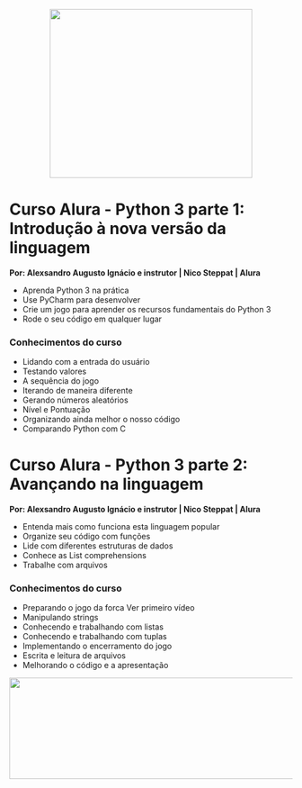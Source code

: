 <p align="center">
  <img width="360" height="300" src="https://github.com/alexaugusto23/python_alura/blob/master/img/gifpython.gif">
</p>


# Curso Alura - Python 3 parte 1: Introdução à nova versão da linguagem
__Por: Alexsandro Augusto Ignácio e instrutor | Nico Steppat | Alura__

* Aprenda Python 3 na prática
* Use PyCharm para desenvolver
* Crie um jogo para aprender os recursos fundamentais do Python 3
* Rode o seu código em qualquer lugar

### __Conhecimentos do curso__

* Lidando com a entrada do usuário
* Testando valores
* A sequência do jogo
* Iterando de maneira diferente
* Gerando números aleatórios
* Nível e Pontuação
* Organizando ainda melhor o nosso código
* Comparando Python com C

# Curso Alura - Python 3 parte 2: Avançando na linguagem
__Por: Alexsandro Augusto Ignácio e instrutor | Nico Steppat | Alura__

* Entenda mais como funciona esta linguagem popular
* Organize seu código com funções
* Lide com diferentes estruturas de dados
* Conhece as List comprehensions
* Trabalhe com arquivos

### __Conhecimentos do curso__

* Preparando o jogo da forca Ver primeiro vídeo
* Manipulando strings
* Conhecendo e trabalhando com listas
* Conhecendo e trabalhando com tuplas
* Implementando o encerramento do jogo
* Escrita e leitura de arquivos
* Melhorando o código e a apresentação

<p align="center">
  <img width="660" height="180" src="https://github.com/alexaugusto23/python_alura/blob/master/img/loading.gif">
</p>